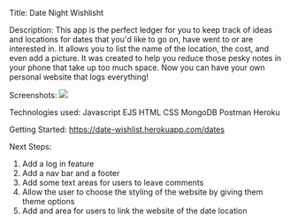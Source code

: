 Title: Date Night Wishlisht

Description: 
This app is the perfect ledger for you to keep track of ideas and locations for dates that you'd like to go on, have went to or are interested in. It allows you to list the name of the location, the cost, and even add a picture. It was created to help you reduce those pesky notes in your phone that take up too much space. Now you can have your own personal website that logs everything!

Screenshots:
![](https://i.imgur.com/O3pw5gY.png)



Technologies used:
Javascript
EJS
HTML
CSS
MongoDB
Postman
Heroku

Getting Started:
https://date-wishlist.herokuapp.com/dates

Next Steps:
1. Add a log in feature
2. Add a nav bar and a footer
3. Add some text areas for users to leave comments
4. Allow the user to choose the styling of the website by giving them theme options
5. Add and area for users to link the website of the date location

